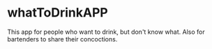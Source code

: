# whatToDrinkAPP
This app for people who want to drink, but don't know what.
Also for bartenders to share their concoctions.